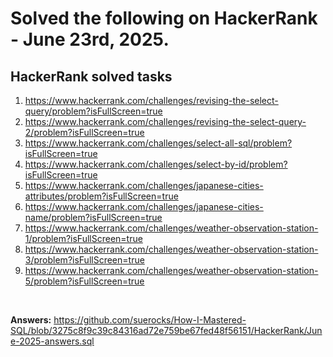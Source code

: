 # Solved the following on HackerRank - June 23rd, 2025.

## HackerRank solved tasks
1. https://www.hackerrank.com/challenges/revising-the-select-query/problem?isFullScreen=true
2. https://www.hackerrank.com/challenges/revising-the-select-query-2/problem?isFullScreen=true
3. https://www.hackerrank.com/challenges/select-all-sql/problem?isFullScreen=true
4. https://www.hackerrank.com/challenges/select-by-id/problem?isFullScreen=true
5. https://www.hackerrank.com/challenges/japanese-cities-attributes/problem?isFullScreen=true
6. https://www.hackerrank.com/challenges/japanese-cities-name/problem?isFullScreen=true
7. https://www.hackerrank.com/challenges/weather-observation-station-1/problem?isFullScreen=true
8. https://www.hackerrank.com/challenges/weather-observation-station-3/problem?isFullScreen=true
9. https://www.hackerrank.com/challenges/weather-observation-station-5/problem?isFullScreen=true

<br>

**Answers:** https://github.com/suerocks/How-I-Mastered-SQL/blob/3275c8f9c39c84316ad72e759be67fed48f56151/HackerRank/June-2025-answers.sql
